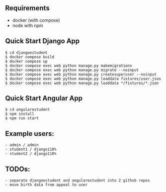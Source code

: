 ## Requirements
- docker (with compose)
- node with npm

## Quick Start Django App
```console
$ cd djangoestudent
$ docker compose build
$ docker compose up
$ docker compose exec web python manage.py makemigrations
$ docker compose exec web python manage.py migrate --noinput
$ docker compose exec web python manage.py createsuperuser --noinput
$ docker compose exec web python manage.py loaddata fixtures/user.json
$ docker compose exec web python manage.py loaddata */fixtures/*.json
```

## Quick Start Angular App
```console
$ cd angularestudent
$ npm install
$ npm run start
```

## Example users:
    - admin / admin
    - student1 / django110%
    - student2 / django110%

## TODOs:
    - separate djangoestudent and angularestudent into 2 github repos
    - move birth data from appeal to user
